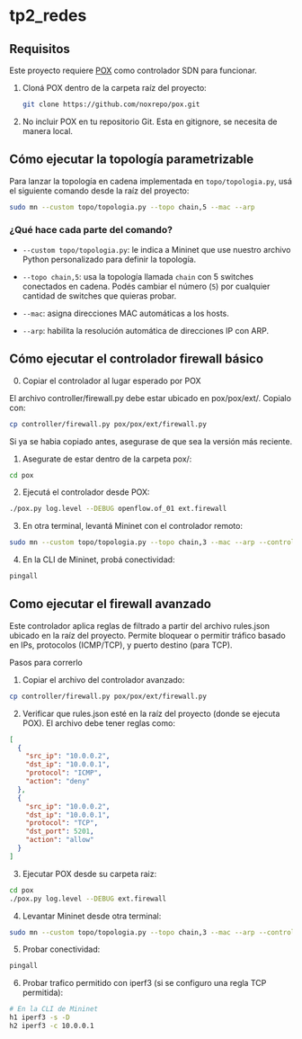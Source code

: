 # tp2_redes

## Requisitos

Este proyecto requiere [POX](https://github.com/noxrepo/pox) como controlador SDN para funcionar.

1. Cloná POX dentro de la carpeta raíz del proyecto:

   ```bash
   git clone https://github.com/noxrepo/pox.git

2. No incluir POX en tu repositorio Git. Esta en gitignore, se necesita de manera local.

## Cómo ejecutar la topología parametrizable

Para lanzar la topología en cadena implementada en `topo/topologia.py`, usá el siguiente comando desde la raíz del proyecto:

```bash
sudo mn --custom topo/topologia.py --topo chain,5 --mac --arp
```

### ¿Qué hace cada parte del comando?

- `--custom topo/topologia.py`: le indica a Mininet que use nuestro archivo Python personalizado para definir la topología.

- `--topo chain,5`: usa la topología llamada `chain` con 5 switches conectados en cadena. Podés cambiar el número (`5`) por cualquier cantidad de switches que quieras probar.

- `--mac`: asigna direcciones MAC automáticas a los hosts.

- `--arp`: habilita la resolución automática de direcciones IP con ARP.

## Cómo ejecutar el controlador firewall básico

0. Copiar el controlador al lugar esperado por POX

El archivo controller/firewall.py debe estar ubicado en pox/pox/ext/. Copialo con:

```bash
cp controller/firewall.py pox/pox/ext/firewall.py
```
Si ya se habia copiado antes, asegurase de que sea la versión más reciente.

1. Asegurate de estar dentro de la carpeta pox/:

```bash
cd pox
```
2. Ejecutá el controlador desde POX:

```bash
./pox.py log.level --DEBUG openflow.of_01 ext.firewall
```

3. En otra terminal, levantá Mininet con el controlador remoto:

```bash
sudo mn --custom topo/topologia.py --topo chain,3 --mac --arp --controller=remote
```

4. En la CLI de Mininet, probá conectividad:

```bash
pingall
```

## Como ejecutar el firewall avanzado

Este controlador aplica reglas de filtrado a partir del archivo rules.json ubicado en la raíz del proyecto.
Permite bloquear o permitir tráfico basado en IPs, protocolos (ICMP/TCP), y puerto destino (para TCP).

Pasos para correrlo

1. Copiar el archivo del controlador avanzado:

```bash
cp controller/firewall.py pox/pox/ext/firewall.py
```

2. Verificar que rules.json esté en la raíz del proyecto (donde se ejecuta POX).
El archivo debe tener reglas como:

```json
[
  {
    "src_ip": "10.0.0.2",
    "dst_ip": "10.0.0.1",
    "protocol": "ICMP",
    "action": "deny"
  },
  {
    "src_ip": "10.0.0.2",
    "dst_ip": "10.0.0.1",
    "protocol": "TCP",
    "dst_port": 5201,
    "action": "allow"
  }
]
```

3. Ejecutar POX desde su carpeta raiz:

```bash
cd pox
./pox.py log.level --DEBUG ext.firewall
```

4. Levantar Mininet desde otra terminal:

```bash
sudo mn --custom topo/topologia.py --topo chain,3 --mac --arp --controller=remote
```

5. Probar conectividad:

```bash
pingall
```

6. Probar trafico permitido con iperf3 (si se configuro una regla TCP permitida):

```bash
# En la CLI de Mininet
h1 iperf3 -s -D
h2 iperf3 -c 10.0.0.1
```
